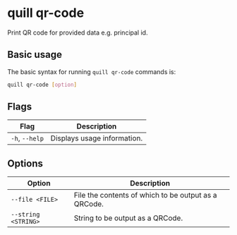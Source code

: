 # quill qr-code

Print QR code for provided data e.g. principal id.

## Basic usage

The basic syntax for running `quill qr-code` commands is:

``` bash
quill qr-code [option]
```

## Flags

| Flag                 | Description                                     |
|----------------------|-------------------------------------------------|
| `-h`, `--help`       | Displays usage information.                     |

## Options

| Option | Description |
|----------|-------------|
| `--file <FILE>` | File the contents of which to be output as a QRCode. |
| `--string <STRING>` | String to be output as a QRCode. |

